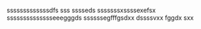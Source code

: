 sssssssssssssdfs
sss
sssseds
sssssssxssssexefsx
sssssssssssssseeegggds
ssssssegfffgsdxx
dssssvxx
fggdx
sxx

